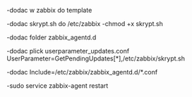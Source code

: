 -dodac w zabbix do template

-dodac  skrypt.sh do /etc/zabbix
-chmod +x skrypt.sh

-dodac folder zabbix_agentd.d

-dodac plick userparameter_updates.conf
UserParameter=GetPendingUpdates[*],/etc/zabbix/skrypt.sh

-dodac Include=/etc/zabbix/zabbix_agentd.d/*.conf

-sudo service zabbix-agent restart

